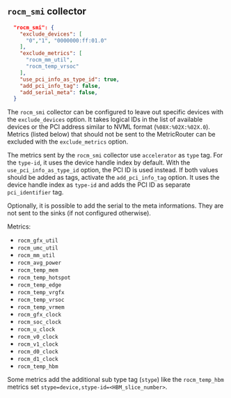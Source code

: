 <!--
---
title: "ROCm SMI metric collector"
description: Collect metrics for AMD GPUs using the SMI library
categories: [cc-metric-collector]
tags: ['Admin']
weight: 2
hugo_path: docs/reference/cc-metric-collector/collectors/rocmsmi.md
---
-->


## `rocm_smi` collector

```json
  "rocm_smi": {
    "exclude_devices": [
      "0","1", "0000000:ff:01.0"
    ],
    "exclude_metrics": [
      "rocm_mm_util",
      "rocm_temp_vrsoc"
    ],
    "use_pci_info_as_type_id": true,
    "add_pci_info_tag": false,
    "add_serial_meta": false,
  }
```

The `rocm_smi` collector can be configured to leave out specific devices with the `exclude_devices` option. It takes logical IDs in the list of available devices or the PCI address similar to NVML format (`%08X:%02X:%02X.0`). Metrics (listed below) that should not be sent to the MetricRouter can be excluded with the `exclude_metrics` option. 

The metrics sent by the `rocm_smi` collector use `accelerator` as `type` tag. For the `type-id`, it uses the device handle index by default. With the `use_pci_info_as_type_id` option, the PCI ID is used instead. If both values should be added as tags, activate the `add_pci_info_tag` option. It uses the device handle index as `type-id` and adds the PCI ID as separate `pci_identifier` tag.

Optionally, it is possible to add the serial to the meta informations. They are not sent to the sinks (if not configured otherwise).


Metrics:
* `rocm_gfx_util`
* `rocm_umc_util`
* `rocm_mm_util`
* `rocm_avg_power`
* `rocm_temp_mem`
* `rocm_temp_hotspot`
* `rocm_temp_edge`
* `rocm_temp_vrgfx`
* `rocm_temp_vrsoc`
* `rocm_temp_vrmem`
* `rocm_gfx_clock`
* `rocm_soc_clock`
* `rocm_u_clock`
* `rocm_v0_clock`
* `rocm_v1_clock`
* `rocm_d0_clock`
* `rocm_d1_clock`
* `rocm_temp_hbm`


Some metrics add the additional sub type tag (`stype`) like the `rocm_temp_hbm` metrics set `stype=device,stype-id=<HBM_slice_number>`. 
